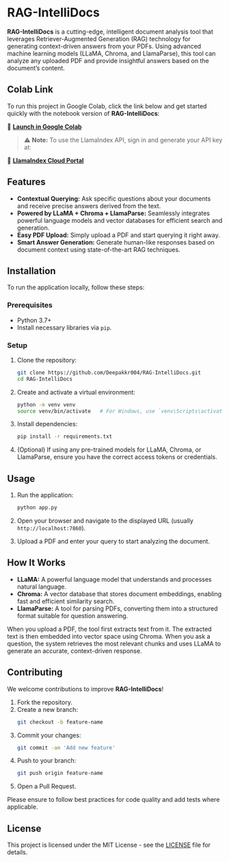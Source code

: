 # RAG-IntelliDocs

**RAG-IntelliDocs** is a cutting-edge, intelligent document analysis tool that leverages Retriever-Augmented Generation (RAG) technology for generating context-driven answers from your PDFs. Using advanced machine learning models (LLaMA, Chroma, and LlamaParse), this tool can analyze any uploaded PDF and provide insightful answers based on the document’s content.


## Colab Link

To run this project in Google Colab, click the link below and get started quickly with the notebook version of **RAG-IntelliDocs**:

🔗 [**Launch in Google Colab**](https://colab.research.google.com/drive/1Thkv5E4iYrnpbxZ6Mw0-wuMIhWp6Kw55?usp=sharing)

> ⚠️ **Note:** To use the LlamaIndex API, sign in and generate your API key at:

🔑 [**LlamaIndex Cloud Portal**](https://cloud.llamaindex.ai/login)


## Features

- **Contextual Querying:** Ask specific questions about your documents and receive precise answers derived from the text.
- **Powered by LLaMA + Chroma + LlamaParse:** Seamlessly integrates powerful language models and vector databases for efficient search and generation.
- **Easy PDF Upload:** Simply upload a PDF and start querying it right away.
- **Smart Answer Generation:** Generate human-like responses based on document context using state-of-the-art RAG techniques.

## Installation

To run the application locally, follow these steps:

### Prerequisites

- Python 3.7+
- Install necessary libraries via `pip`.

### Setup

1. Clone the repository:
    ```bash
    git clone https://github.com/Deepakkr004/RAG-IntelliDocs.git
    cd RAG-IntelliDocs
    ```

2. Create and activate a virtual environment:
    ```bash
    python -m venv venv
    source venv/bin/activate   # For Windows, use `venv\Scripts\activate`
    ```

3. Install dependencies:
    ```bash
    pip install -r requirements.txt
    ```

4. (Optional) If using any pre-trained models for LLaMA, Chroma, or LlamaParse, ensure you have the correct access tokens or credentials.

## Usage

1. Run the application:
    ```bash
    python app.py
    ```

2. Open your browser and navigate to the displayed URL (usually `http://localhost:7860`).

3. Upload a PDF and enter your query to start analyzing the document.

## How It Works

- **LLaMA:** A powerful language model that understands and processes natural language.
- **Chroma:** A vector database that stores document embeddings, enabling fast and efficient similarity search.
- **LlamaParse:** A tool for parsing PDFs, converting them into a structured format suitable for question answering.

When you upload a PDF, the tool first extracts text from it. The extracted text is then embedded into vector space using Chroma. When you ask a question, the system retrieves the most relevant chunks and uses LLaMA to generate an accurate, context-driven response.

## Contributing

We welcome contributions to improve **RAG-IntelliDocs**!

1. Fork the repository.
2. Create a new branch:
    ```bash
    git checkout -b feature-name
    ```
3. Commit your changes:
    ```bash
    git commit -am 'Add new feature'
    ```
4. Push to your branch:
    ```bash
    git push origin feature-name
    ```
5. Open a Pull Request.

Please ensure to follow best practices for code quality and add tests where applicable.

## License

This project is licensed under the MIT License - see the [LICENSE](LICENSE) file for details.
